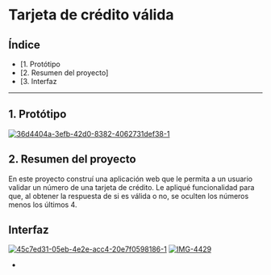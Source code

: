 # Tarjeta de crédito válida

## Índice

* [1. Protótipo
* [2. Resumen del proyecto]
* [3. Interfaz

***


## 1. Protótipo
<a href="https://imgbb.com/"><img src="https://i.ibb.co/t3997zG/36d4404a-3efb-42d0-8382-4062731def38-1.jpg" alt="36d4404a-3efb-42d0-8382-4062731def38-1" border="0"></a>



## 2. Resumen del proyecto

En este proyecto construí una aplicación web que le permita a un usuario validar un número de una tarjeta de crédito. Le apliqué funcionalidad para que, al obtener la respuesta de si es válida o no, se oculten los números menos los últimos 4.

##  Interfaz
<a href="https://ibb.co/sJDfKY4"><img src="https://i.ibb.co/Dg6J92F/45c7ed31-05eb-4e2e-acc4-20e7f0598186-1.jpg" alt="45c7ed31-05eb-4e2e-acc4-20e7f0598186-1" border="0"></a>
<a href="https://ibb.co/T0ksS31"><img src="https://i.ibb.co/8x0HpZb/IMG-4429.png" alt="IMG-4429" border="0"></a>



*

